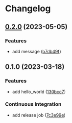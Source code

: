 # Changelog

## [0.2.0](https://github.com/MunifTanjim/dummy.lua/compare/0.1.0...0.2.0) (2023-05-05)


### Features

* add message ([b7db49f](https://github.com/MunifTanjim/dummy.lua/commit/b7db49fe9d958e8c03127e8bb76e6cb2ee48c9e0))

## 0.1.0 (2023-03-18)


### Features

* add hello_world ([130bcc7](https://github.com/MunifTanjim/dummy.lua/commit/130bcc7d2c3af1871aacabd2ddcc87566517c1ab))


### Continuous Integration

* add release job ([7c3e99e](https://github.com/MunifTanjim/dummy.lua/commit/7c3e99ec3e73924248164435d11905f8608661f8))
